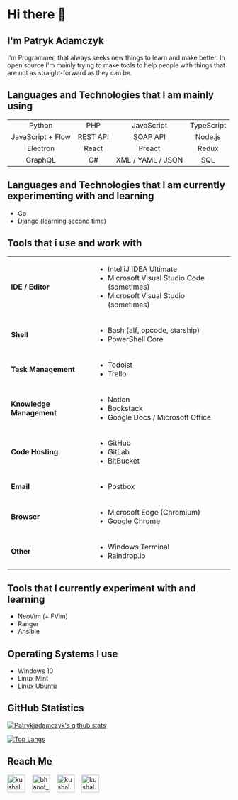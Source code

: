 # Hi there 👋
## I'm Patryk Adamczyk
I'm Programmer, that always seeks new things to learn and make better. In open source I'm mainly trying to make tools to help people with things that are not as straight-forward as they can be.

## Languages and Technologies that I am mainly using

<table>
  <tr>
    <td align="center"> Python </td>
    <td align="center"> PHP </td>
    <td align="center"> JavaScript </td>
    <td align="center"> TypeScript </td>
  </tr>
  <tr>
    <td align="center"> JavaScript + Flow </td>
    <td align="center"> REST API </td>
    <td align="center"> SOAP API </td>
    <td align="center"> Node.js </td>
  </tr>
  <tr>
    <td align="center"> Electron </td>
    <td align="center"> React </td>
    <td align="center"> Preact </td>
    <td align="center"> Redux </td>
  </tr>
  <tr>
    <td align="center"> GraphQL </td>
    <td align="center"> C# </td>
    <td align="center"> XML / YAML / JSON </td>
    <td align="center"> SQL </td>
  </tr>
</table>


## Languages and Technologies that I am currently experimenting with and learning

* Go
* Django (learning second time)

## Tools that i use and work with

<table>
  <tr>
    <td> <b> IDE / Editor </b> </td>
    <td>
      <ul>
        <li> IntelliJ IDEA Ultimate </li>
        <li> Microsoft Visual Studio Code (sometimes) </li>
        <li> Microsoft Visual Studio (sometimes) </li>
      </ul>
    </td>
  </tr>
  <tr>
    <td> <b> Shell </b> </td>
    <td>
      <ul>
        <li> Bash (alf, opcode, starship) </li>
        <li> PowerShell Core </li>
      </ul>
    </td>
  </tr>
  <tr>
    <td> <b> Task Management </b> </td>
    <td>
      <ul>
        <li> Todoist </li>
        <li> Trello </li>
      </ul>
    </td>
  </tr>
  <tr>
    <td> <b> Knowledge Management </b> </td>
    <td>
      <ul>
        <li> Notion </li>
        <li> Bookstack </li>
        <li> Google Docs / Microsoft Office </li>
      </ul>
    </td>
  </tr>
  <tr>
    <td> <b> Code Hosting </b> </td>
    <td>
      <ul>
        <li> GitHub </li>
        <li> GitLab </li>
        <li> BitBucket </li>
      </ul>
    </td>
  </tr>
  <tr>
    <td> <b> Email </b> </td>
    <td>
      <ul>
        <li> Postbox </li>
      </ul>
    </td>
  </tr>
  <tr>
    <td> <b> Browser </b> </td>
    <td>
      <ul>
        <li> Microsoft Edge (Chromium) </li>
        <li> Google Chrome </li>
      </ul>
    </td>
  </tr>
  <tr>
    <td> <b> Other </b> </td>
    <td>
      <ul>
        <li> Windows Terminal </li>
        <li> Raindrop.io </li>
      </ul>
    </td>
  </tr>
</table>

## Tools that I currently experiment with and learning

* NeoVim (+ FVim)
* Ranger
* Ansible

## Operating Systems I use

* Windows 10
* Linux Mint
* Linux Ubuntu

## GitHub Statistics
[![Patrykjadamczyk's github stats](https://github-readme-stats.vercel.app/api?username=patrykjadamczyk&count_private=true&show_icons=true&theme=dark)](https://github.com/patrykjadamczyk)

[![Top Langs](https://github-readme-stats.vercel.app/api/top-langs/?username=patrykjadamczyk)](https://github.com/patrykjadamczyk)

## Reach Me

<p align="left">
  <a href="https://www.instagram.com/patrykastrokiler/" target="blank"><img align="center" src="https://cdn.jsdelivr.net/npm/simple-icons@3.0.1/icons/instagram.svg" alt="kushal.bhanot" height="40" width="40" /></a> &nbsp;&nbsp;
  <a href="https://twitter.com/PatrykJAdamczyk" target="blank"><img align="center" src="https://cdn.jsdelivr.net/npm/simple-icons@3.0.1/icons/twitter.svg" alt="bhanot_kushal" height="40" width="40" /></a> &nbsp;&nbsp;
  <a href="https://www.facebook.com/Patrykastrokiler" target="blank"><img align="center" src="https://cdn.jsdelivr.net/npm/simple-icons@3.0.1/icons/facebook.svg" alt="kushal.bhanot.98" height="40" width="40" /></a> &nbsp;&nbsp;
  <a href="https://open.spotify.com/user/patrykastrokiler" target="blank"><img align="center" src="https://cdn.jsdelivr.net/npm/simple-icons@3.0.1/icons/spotify.svg" alt="kushal.bhanot.98" height="40" width="40" /></a>
  &nbsp;&nbsp;
</p>
